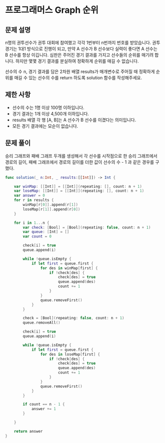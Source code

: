 # 프로그래머스 Graph 순위

## 문제 설명

n명의 권투선수가 권투 대회에 참여했고 각각 1번부터 n번까지 번호를 받았습니다. 권투 경기는 1대1 방식으로 진행이 되고, 만약 A 선수가 B 선수보다 실력이 좋다면 A 선수는 B 선수를 항상 이깁니다. 심판은 주어진 경기 결과를 가지고 선수들의 순위를 매기려 합니다. 하지만 몇몇 경기 결과를 분실하여 정확하게 순위를 매길 수 없습니다.

선수의 수 n, 경기 결과를 담은 2차원 배열 results가 매개변수로 주어질 때 정확하게 순위를 매길 수 있는 선수의 수를 return 하도록 solution 함수를 작성해주세요.

## 제한 사항

- 선수의 수는 1명 이상 100명 이하입니다.
- 경기 결과는 1개 이상 4,500개 이하입니다.
- results 배열 각 행 [A, B]는 A 선수가 B 선수를 이겼다는 의미입니다.
- 모든 경기 결과에는 모순이 없습니다.

## 문제 풀이

승리 그래프와 패배 그래프 두개를 생성해서 각 선수를 시작점으로 한 승리 그래프에서 경로의 길이, 패배 그래프에서 경로의 길이를 더한 값이 선수의 수 - 1 과 같은 경우를 구했다.

```swift
func solution(_ n:Int, _ results:[[Int]]) -> Int {

    var winMap: [[Int]] = [[Int]](repeating: [], count: n + 1)
    var loseMap: [[Int]] = [[Int]](repeating: [], count: n + 1)
    var answer = 0
    for r in results {
        winMap[r[0]].append(r[1])
        loseMap[r[1]].append(r[0])
    }

    for i in 1...n {
        var check: [Bool] = [Bool](repeating: false, count: n + 1)
        var queue: [Int] = []
        var count = 0

        check[i] = true
        queue.append(i)

        while !queue.isEmpty {
            if let first = queue.first {
                for des in winMap[first] {
                    if !check[des] {
                        check[des] = true
                        queue.append(des)
                        count += 1
                    }
                }
                queue.removeFirst()
            }
        }

        check = [Bool](repeating: false, count: n + 1)
        queue.removeAll()

        check[i] = true
        queue.append(i)

        while !queue.isEmpty {
            if let first = queue.first {
                for des in loseMap[first] {
                    if !check[des] {
                        check[des] = true
                        queue.append(des)
                        count += 1
                    }
                }
                queue.removeFirst()
            }
        }

        if count == n - 1 {
            answer += 1
        }

    }

    return answer
}
```

